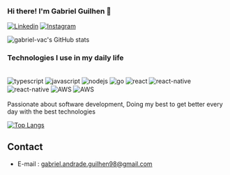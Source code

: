 ### Hi there! I'm Gabriel Guilhen 👋

[![Linkedin](https://img.shields.io/badge/LinkedIn-0077B5?style=for-the-badge&logo=linkedin&logoColor=white)](https://www.linkedin.com/in/gabriel-guilhen-7481ab14a/)
[![Instagram](https://img.shields.io/badge/Instagram-E4405F?style=for-the-badge&logo=instagram&logoColor=white)](https://www.instagram.com/nameless_gh0ul/)

![gabriel-vac's GitHub stats](https://github-readme-stats.vercel.app/api?username=gabriel-vac&show_icons=true&theme=radical)

### Technologies I use in my daily life

<div style="display: inline_block"><br/>
    <img align="center" alt="typescript" src="https://img.shields.io/badge/TypeScript-007ACC?style=for-the-badge&logo=typescript&logoColor=white">
    <img align="center" alt="javascript" src="https://img.shields.io/badge/JavaScript-F7DF1E?style=for-the-badge&logo=javascript&logoColor=black">
    <img align="center" alt="nodejs" src="https://img.shields.io/badge/Node.js-43853D?style=for-the-badge&logo=node.js&logoColor=white">
    <img align="center" alt="go" src="https://img.shields.io/badge/Go-00ADD8?style=for-the-badge&logo=go&logoColor=white">
    <img align="center" alt="react" src="https://img.shields.io/badge/React-20232A?style=for-the-badge&logo=react&logoColor=61DAFB">
    <img align="center" alt="react-native" src="https://img.shields.io/badge/Tailwind_CSS-38B2AC?style=for-the-badge&logo=tailwind-css&logoColor=white">
    <img align="center" alt="react-native" src="https://img.shields.io/badge/MySQL-00000F?style=for-the-badge&logo=mysql&logoColor=white">
    <img align="center" alt="AWS" src="https://img.shields.io/badge/Amazon_AWS-232F3E?style=for-the-badge&logo=amazon-aws&logoColor=white">
    <img align="center" alt="AWS" src="https://img.shields.io/badge/React_Native-20232A?style=for-the-badge&logo=react&logoColor=61DAFB">
</div>

<br/>
Passionate about software development, Doing my best to get better every day with the best technologies

<br/>

[![Top Langs](https://github-readme-stats.vercel.app/api/top-langs/?username=gabriel-vac&layout=compact)](https://github.com/anuraghazra/github-readme-stats)

## Contact
- E-mail : gabriel.andrade.guilhen98@gmail.com
